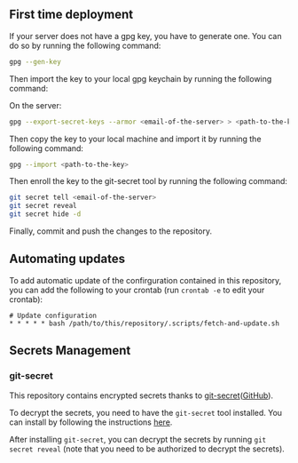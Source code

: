 ## First time deployment

If your server does not have a gpg key, you have to generate one. You can do so by running the following command:

```bash
gpg --gen-key
```

Then import the key to your local gpg keychain by running the following command:

On the server:
```bash
gpg --export-secret-keys --armor <email-of-the-server> > <path-to-the-key>
```

Then copy the key to your local machine and import it by running the following command:
```bash
gpg --import <path-to-the-key>
```

Then enroll the key to the git-secret tool by running the following command:
```bash
git secret tell <email-of-the-server>
git secret reveal
git secret hide -d
```

Finally, commit and push the changes to the repository.

## Automating updates

To add automatic update of the confirguration contained in this repository, you can add the following to your crontab (run `crontab -e` to edit your crontab):

```crontab
# Update configuration
* * * * * bash /path/to/this/repository/.scripts/fetch-and-update.sh
```

## Secrets Management

### git-secret
This repository contains encrypted secrets thanks to [git-secret](https://sobolevn.me/git-secret/)([GitHub](https://github.com/sobolevn/git-secret)).

To decrypt the secrets, you need to have the `git-secret` tool installed. You can install by following the instructions [here](https://sobolevn.me/git-secret/installation#installation-process).

After installing `git-secret`, you can decrypt the secrets by running `git secret reveal` (note that you need to be authorized to decrypt the secrets).